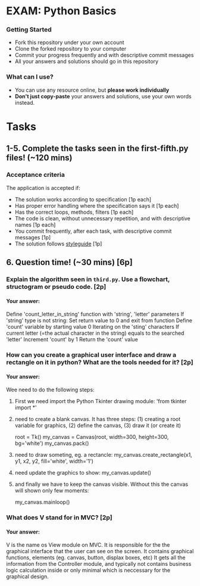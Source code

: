 # EXAM: Python Basics

### Getting Started
 - Fork this repository under your own account
 - Clone the forked repository to your computer
 - Commit your progress frequently and with descriptive commit messages
 - All your answers and solutions should go in this repository

### What can I use?
- You can use any resource online, but **please work individually**
- **Don't just copy-paste** your answers and solutions, use your own words instead.


# Tasks
## 1-5. Complete the tasks seen in the first-fifth.py files! (~120 mins)
### Acceptance criteria
The application is accepted if:
- The solution works according to specification [1p each]
- Has proper error handling where the specification says it [1p each]
- Has the correct loops, methods, filters [1p each]
- The code is clean, without unnecessary repetition, and with descriptive names [1p each]
- You commit frequently, after each task, with descriptive commit messages [1p]
- The solution follows [styleguide](https://github.com/greenfox-academy/teaching-materials/blob/master/styleguide/python.md) [1p]

## 6. Question time! (~30 mins) [6p]

### Explain the algorithm seen in `third.py`. Use a flowchart, structogram or pseudo code. [2p]
#### Your answer:

Define 'count_letter_in_string' function with 'string', 'letter' parameters
    If 'string' type is not string:
        Set return value to 0 and exit from function
    Define 'count' variable by starting value 0
    Iterating on the 'sting' characters
        If current letter (=the actual character in the string) equals to the searched 'letter'
            Increment 'count' by 1
    Return the 'count' value


### How can you create a graphical user interface and draw a rectangle on it in python? What are the tools needed for it? [2p]
#### Your answer:

Wee need to do the following steps:
1. First we need import the Python Tkinter drawing module: 'from tkinter import *'

2. need to create a blank canvas. It has three steps: (1) creating a root variable for graphics, (2) define the canvas, (3) draw it (or create it)

    root = Tk()
    my_canvas = Canvas(root, width=300, height=300, bg='white')
    my_canvas.pack()


3. need to draw someting, eg. a rectancle:
    my_canvas.create_rectangle(x1, y1, x2, y2, fill='white', width='1')

4. need update the graphics to show:
    my_canvas.update()

5. and finally we have to keep the canvas visible. Without this the canvas will shown only few moments:

    my_canvas.mainloop()



### What does V stand for in MVC? [2p]
#### Your answer:

V is the name os View module on MVC. It is responsible for the the graphical interface that the user can see on the screen.
It contains graphical functions, elements (eg. canvas, button, displax boxes, etc)
It gets all the information from the Controller module, and typically not contains business logic calculation inside or only
minimal which is neccessary for the graphical design.
